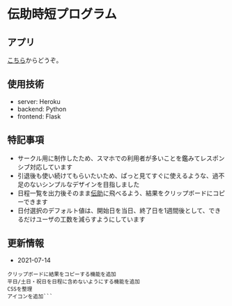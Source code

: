 # 伝助時短プログラム

## アプリ
[こちら](https://easy-densuke.herokuapp.com/)からどうぞ。

## 使用技術
* server: Heroku
* backend: Python
* frontend: Flask

## 特記事項
* サークル用に制作したため、スマホでの利用者が多いことを鑑みてレスポンシブ対応しています
* 引退後も使い続けてもらいたいため、ぱっと見てすぐに使えるような、過不足のないシンプルなデザインを目指しました
* 日程一覧を出力後そのまま[伝助](https://densuke.biz/event)に飛べるよう、結果をクリップボードにコピーできます
* 日付選択のデフォルト値は、開始日を当日、終了日を1週間後として、できるだけユーザの工数を減らすようにしています

## 更新情報
* 2021-07-14
```
クリップボードに結果をコピーする機能を追加  
平日/土日・祝日を日程に含めないようにする機能を追加  
CSSを整理  
アイコンを追加```
